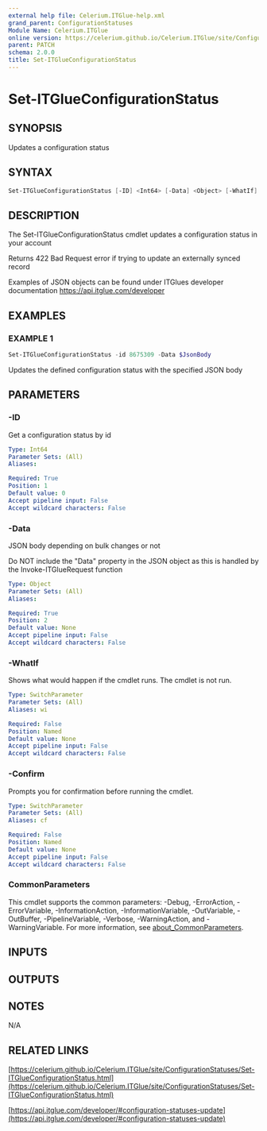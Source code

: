 ```yaml
---
external help file: Celerium.ITGlue-help.xml
grand_parent: ConfigurationStatuses
Module Name: Celerium.ITGlue
online version: https://celerium.github.io/Celerium.ITGlue/site/ConfigurationStatuses/Set-ITGlueConfigurationStatus.html
parent: PATCH
schema: 2.0.0
title: Set-ITGlueConfigurationStatus
---
```


# Set-ITGlueConfigurationStatus

## SYNOPSIS
Updates a configuration status

## SYNTAX

```powershell
Set-ITGlueConfigurationStatus [-ID] <Int64> [-Data] <Object> [-WhatIf] [-Confirm] [<CommonParameters>]
```

## DESCRIPTION
The Set-ITGlueConfigurationStatus cmdlet updates a configuration
status in your account

Returns 422 Bad Request error if trying to update an externally synced record

Examples of JSON objects can be found under ITGlues developer documentation
    https://api.itglue.com/developer

## EXAMPLES

### EXAMPLE 1
```powershell
Set-ITGlueConfigurationStatus -id 8675309 -Data $JsonBody
```

Updates the defined configuration status with the specified JSON body

## PARAMETERS

### -ID
Get a configuration status by id

```yaml
Type: Int64
Parameter Sets: (All)
Aliases:

Required: True
Position: 1
Default value: 0
Accept pipeline input: False
Accept wildcard characters: False
```

### -Data
JSON body depending on bulk changes or not

Do NOT include the "Data" property in the JSON object as this is handled
by the Invoke-ITGlueRequest function

```yaml
Type: Object
Parameter Sets: (All)
Aliases:

Required: True
Position: 2
Default value: None
Accept pipeline input: False
Accept wildcard characters: False
```

### -WhatIf
Shows what would happen if the cmdlet runs.
The cmdlet is not run.

```yaml
Type: SwitchParameter
Parameter Sets: (All)
Aliases: wi

Required: False
Position: Named
Default value: None
Accept pipeline input: False
Accept wildcard characters: False
```

### -Confirm
Prompts you for confirmation before running the cmdlet.

```yaml
Type: SwitchParameter
Parameter Sets: (All)
Aliases: cf

Required: False
Position: Named
Default value: None
Accept pipeline input: False
Accept wildcard characters: False
```

### CommonParameters
This cmdlet supports the common parameters: -Debug, -ErrorAction, -ErrorVariable, -InformationAction, -InformationVariable, -OutVariable, -OutBuffer, -PipelineVariable, -Verbose, -WarningAction, and -WarningVariable. For more information, see [about_CommonParameters](http://go.microsoft.com/fwlink/?LinkID=113216).

## INPUTS

## OUTPUTS

## NOTES
N/A

## RELATED LINKS

[https://celerium.github.io/Celerium.ITGlue/site/ConfigurationStatuses/Set-ITGlueConfigurationStatus.html](https://celerium.github.io/Celerium.ITGlue/site/ConfigurationStatuses/Set-ITGlueConfigurationStatus.html)

[https://api.itglue.com/developer/#configuration-statuses-update](https://api.itglue.com/developer/#configuration-statuses-update)

